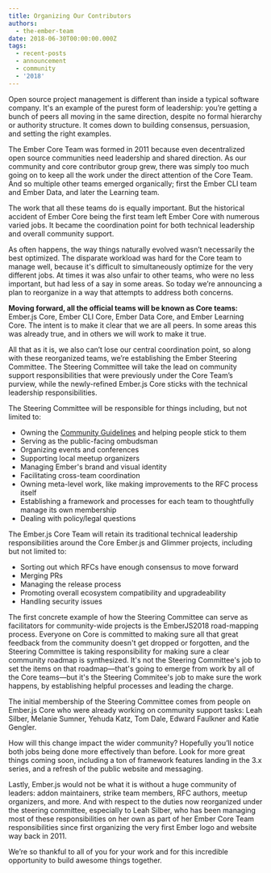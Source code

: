 ```yaml
---
title: Organizing Our Contributors
authors:
  - the-ember-team
date: 2018-06-30T00:00:00.000Z
tags:
  - recent-posts
  - announcement
  - community
  - '2018'
---
```



Open source project management is different than inside a typical software company. It's an example of the purest form of leadership: you’re getting a bunch of peers all moving in the same direction, despite no formal hierarchy or authority structure. It comes down to building consensus, persuasion, and setting the right examples.

The Ember Core Team was formed in 2011 because even decentralized open source communities need leadership and shared direction. As our community and core contributor group grew, there was simply too much going on to keep all the work under the direct attention of the Core Team. And so multiple other teams emerged organically; first the Ember CLI team and Ember Data, and later the Learning team.

The work that all these teams do is equally important. But the historical accident of Ember Core being the first team left Ember Core with numerous varied jobs. It became the coordination point for both technical leadership and overall community support.

As often happens, the way things naturally evolved wasn’t necessarily the best optimized. The disparate workload was hard for the Core team to manage well, because it's difficult to simultaneously optimize for the very different jobs. At times it was also unfair to other teams, who were no less important, but had less of a say in some areas. So today we’re announcing a plan to reorganize in a way that attempts to address both concerns.

**Moving forward, all the official teams will be known as Core teams:** Ember.js Core, Ember CLI Core, Ember Data Core, and Ember Learning Core. The intent is to make it clear that we are all peers. In some areas this was already true, and in others we will work to make it true.

All that as it is, we also can’t lose our central coordination point, so along with these reorganized teams, we’re establishing the Ember Steering Committee. The Steering Committee will take the lead on community support responsibilities that were previously under the Core Team’s purview, while the newly-refined Ember.js Core sticks with the technical leadership responsibilities.

The Steering Committee will be responsible for things including, but not limited to:

- Owning the [Community Guidelines](https://emberjs.com/guidelines/) and helping people stick to them
- Serving as the public-facing ombudsman
- Organizing events and conferences
- Supporting local meetup organizers
- Managing Ember's brand and visual identity
- Facilitating cross-team coordination
- Owning meta-level work, like making improvements to the RFC process itself
- Establishing a framework and processes for each team to thoughtfully manage its own membership
- Dealing with policy/legal questions

The Ember.js Core Team will retain its traditional technical leadership responsibilities around the Core Ember.js and Glimmer projects, including but not limited to:

- Sorting out which RFCs have enough consensus to move forward
- Merging PRs
- Managing the release process
- Promoting overall ecosystem compatibility and upgradeability
- Handling security issues

 The first concrete example of how the Steering Committee can serve as facilitators for community-wide projects is the EmberJS2018 road-mapping process. Everyone on Core is committed to making sure all that great feedback from the community doesn't get dropped or forgotten, and the Steering Committee is taking responsibility for making sure a clear community roadmap is synthesized. It's not the Steering Committee's job to set the items on that roadmap—that's going to emerge from work by all of the Core teams—but it's the Steering Commitee's job to make sure the work happens, by establishing helpful processes and leading the charge.

The initial membership of the Steering Committee comes from people on Ember.js Core who were already working on community support tasks: Leah Silber, Melanie Sumner, Yehuda Katz, Tom Dale, Edward Faulkner and Katie Gengler.

How will this change impact the wider community? Hopefully you’ll notice both jobs being done more effectively than before. Look for more great things coming soon, including a ton of framework features landing in the 3.x series, and a refresh of the public website and messaging.

Lastly, Ember.js would not be what it is without a huge community of leaders: addon maintainers, strike team members, RFC authors, meetup organizers, and more. And with respect to the duties now reorganized under the steering committee, especially to Leah Silber, who has been managing most of these responsibilities on her own as part of her Ember Core Team responsibilities since first organizing the very first Ember logo and website way back in 2011.

We’re so thankful to all of you for your work and for this incredible opportunity to build awesome things together.
